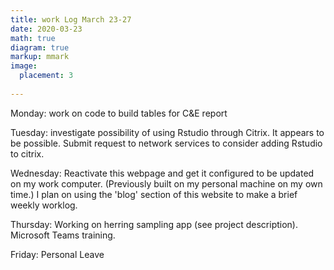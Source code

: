 ```yaml
---
title: work Log March 23-27
date: 2020-03-23
math: true
diagram: true
markup: mmark
image:
  placement: 3
  
---
```


Monday: work on code to build tables for C&E report

Tuesday: investigate possibility of using Rstudio through Citrix. It appears to be possible. Submit request to network services to consider adding Rstudio to citrix.

Wednesday: Reactivate this webpage and get it configured to be updated on my work computer. (Previously built on my personal machine on my own time.) I plan on using the 'blog' section of this website to make a brief weekly worklog.

Thursday: Working on herring sampling app (see project description). Microsoft Teams training.

Friday: Personal Leave

